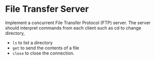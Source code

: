 # File Transfer Server

Implement a concurrent File Transfer Protocol (FTP) server. 
The server should interpret commands from each client such as cd to change directory, 

* `ls` to list a directory
* `get` to send the contents of a file
* `close` to close the connection. 
